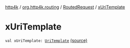 [http4k](../../index.md) / [org.http4k.routing](../index.md) / [RoutedRequest](index.md) / [xUriTemplate](./x-uri-template.md)

# xUriTemplate

`val xUriTemplate: `[`UriTemplate`](../../org.http4k.core/-uri-template/index.md) [(source)](https://github.com/http4k/http4k/blob/master/http4k-core/src/main/kotlin/org/http4k/routing/routing.kt#L95)